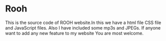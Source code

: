 # Rooh
This is the source code of ROOH website.In this we have a html file CSS file and JavaScript files.
Also I have included some mp3s and JPEGs.
If anyone want to add any new feature to my website
You are most welcome.
